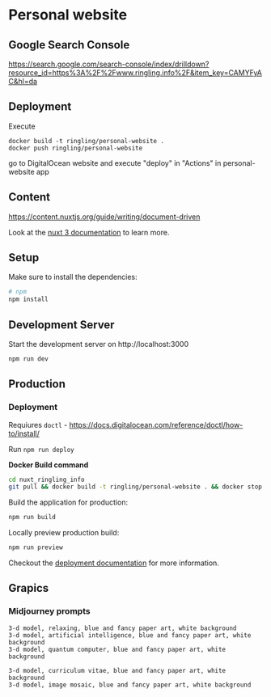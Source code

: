 # Personal website

## Google Search Console

https://search.google.com/search-console/index/drilldown?resource_id=https%3A%2F%2Fwww.ringling.info%2F&item_key=CAMYFyAC&hl=da

## Deployment

Execute
```
docker build -t ringling/personal-website .
docker push ringling/personal-website
```

go to DigitalOcean website and execute "deploy" in "Actions" in personal-website app

## Content
https://content.nuxtjs.org/guide/writing/document-driven


Look at the [nuxt 3 documentation](https://v3.nuxtjs.org) to learn more.

## Setup

Make sure to install the dependencies:

```bash
# npm
npm install
```

## Development Server

Start the development server on http://localhost:3000

```bash
npm run dev
```

## Production


### Deployment

Requiures `doctl` - https://docs.digitalocean.com/reference/doctl/how-to/install/

Run `npm run deploy`


__Docker Build command__

```bash
cd nuxt_ringling_info
git pull && docker build -t ringling/personal-website . && docker stop ringling_info && docker rm ringling_info && docker run -d --name ringling_info -p 8080:3000 ringling/personal-website
```





Build the application for production:

```bash
npm run build
```

Locally preview production build:

```bash
npm run preview
```

Checkout the [deployment documentation](https://v3.nuxtjs.org/guide/deploy/presets) for more information.


## Grapics


### Midjourney prompts
```
3-d model, relaxing, blue and fancy paper art, white background
3-d model, artificial intelligence, blue and fancy paper art, white background
3-d model, quantum computer, blue and fancy paper art, white background

3-d model, curriculum vitae, blue and fancy paper art, white background
3-d model, image mosaic, blue and fancy paper art, white background

```